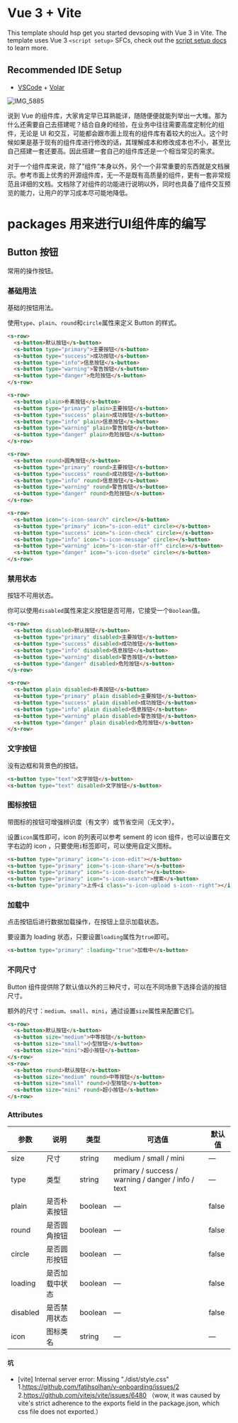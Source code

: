 # Vue 3 + Vite

This template should hsp get you started devsoping with Vue 3 in Vite. The template uses Vue 3 `<script setup>` SFCs, check out the [script setup docs](https://v3.vuejs.org/api/sfc-script-setup.html#sfc-script-setup) to learn more.

## Recommended IDE Setup

- [VSCode](https://code.visualstudio.com/) + [Volar](https://marketplace.visualstudio.com/items?itemName=johnsoncodehk.volar)

![IMG_5885](https://user-images.githubusercontent.com/12172868/145699258-517293e0-c5e1-474c-8ba6-7695b07cfac3.jpg)


说到 Vue 的组件库，大家肯定早已耳熟能详，随随便便就能列举出一大堆。那为什么还需要自己去搭建呢？结合自身的经验，在业务中往往需要高度定制化的组件，无论是 UI 和交互，可能都会跟市面上现有的组件库有着较大的出入。这个时候如果是基于现有的组件库进行修改的话，其理解成本和修改成本也不小，甚至比自己搭建一套还要高。因此搭建一套自己的组件库还是一个相当常见的需求。

对于一个组件库来说，除了”组件“本身以外，另个一个非常重要的东西就是文档展示。参考市面上优秀的开源组件库，无一不是既有高质量的组件，更有一套非常规范且详细的文档。文档除了对组件的功能进行说明以外，同时也具备了组件交互预览的能力，让用户的学习成本尽可能地降低。

# packages 用来进行UI组件库的编写

## Button 按钮
常用的操作按钮。

### 基础用法

基础的按钮用法。

使用`type`、`plain`、`round`和`circle`属性来定义 Button 的样式。

```html
<s-row>
  <s-button>默认按钮</s-button>
  <s-button type="primary">主要按钮</s-button>
  <s-button type="success">成功按钮</s-button>
  <s-button type="info">信息按钮</s-button>
  <s-button type="warning">警告按钮</s-button>
  <s-button type="danger">危险按钮</s-button>
</s-row>

<s-row>
  <s-button plain>朴素按钮</s-button>
  <s-button type="primary" plain>主要按钮</s-button>
  <s-button type="success" plain>成功按钮</s-button>
  <s-button type="info" plain>信息按钮</s-button>
  <s-button type="warning" plain>警告按钮</s-button>
  <s-button type="danger" plain>危险按钮</s-button>
</s-row>

<s-row>
  <s-button round>圆角按钮</s-button>
  <s-button type="primary" round>主要按钮</s-button>
  <s-button type="success" round>成功按钮</s-button>
  <s-button type="info" round>信息按钮</s-button>
  <s-button type="warning" round>警告按钮</s-button>
  <s-button type="danger" round>危险按钮</s-button>
</s-row>

<s-row>
  <s-button icon="s-icon-search" circle></s-button>
  <s-button type="primary" icon="s-icon-edit" circle></s-button>
  <s-button type="success" icon="s-icon-check" circle></s-button>
  <s-button type="info" icon="s-icon-message" circle></s-button>
  <s-button type="warning" icon="s-icon-star-off" circle></s-button>
  <s-button type="danger" icon="s-icon-dsete" circle></s-button>
</s-row>
```


### 禁用状态

按钮不可用状态。

你可以使用`disabled`属性来定义按钮是否可用，它接受一个`Boolean`值。

```html
<s-row>
  <s-button disabled>默认按钮</s-button>
  <s-button type="primary" disabled>主要按钮</s-button>
  <s-button type="success" disabled>成功按钮</s-button>
  <s-button type="info" disabled>信息按钮</s-button>
  <s-button type="warning" disabled>警告按钮</s-button>
  <s-button type="danger" disabled>危险按钮</s-button>
</s-row>

<s-row>
  <s-button plain disabled>朴素按钮</s-button>
  <s-button type="primary" plain disabled>主要按钮</s-button>
  <s-button type="success" plain disabled>成功按钮</s-button>
  <s-button type="info" plain disabled>信息按钮</s-button>
  <s-button type="warning" plain disabled>警告按钮</s-button>
  <s-button type="danger" plain disabled>危险按钮</s-button>
</s-row>
```


### 文字按钮

没有边框和背景色的按钮。


```html
<s-button type="text">文字按钮</s-button>
<s-button type="text" disabled>文字按钮</s-button>
```


### 图标按钮

带图标的按钮可增强辨识度（有文字）或节省空间（无文字）。

设置`icon`属性即可，icon 的列表可以参考 sement 的 icon 组件，也可以设置在文字右边的 icon ，只要使用`i`标签即可，可以使用自定义图标。

```html
<s-button type="primary" icon="s-icon-edit"></s-button>
<s-button type="primary" icon="s-icon-share"></s-button>
<s-button type="primary" icon="s-icon-dsete"></s-button>
<s-button type="primary" icon="s-icon-search">搜索</s-button>
<s-button type="primary">上传<i class="s-icon-upload s-icon--right"></i></s-button>
```


### 加载中

点击按钮后进行数据加载操作，在按钮上显示加载状态。

要设置为 loading 状态，只要设置`loading`属性为`true`即可。

```html
<s-button type="primary" :loading="true">加载中</s-button>
```


### 不同尺寸

Button 组件提供除了默认值以外的三种尺寸，可以在不同场景下选择合适的按钮尺寸。

额外的尺寸：`medium`、`small`、`mini`，通过设置`size`属性来配置它们。

```html
<s-row>
  <s-button>默认按钮</s-button>
  <s-button size="medium">中等按钮</s-button>
  <s-button size="small">小型按钮</s-button>
  <s-button size="mini">超小按钮</s-button>
</s-row>
<s-row>
  <s-button round>默认按钮</s-button>
  <s-button size="medium" round>中等按钮</s-button>
  <s-button size="small" round>小型按钮</s-button>
  <s-button size="mini" round>超小按钮</s-button>
</s-row>
```


### Attributes
| 参数      | 说明    | 类型      | 可选值       | 默认值   |
|---------- |-------- |---------- |-------------  |-------- |
| size     | 尺寸   | string  |   medium / small / mini            |    —     |
| type     | 类型   | string    |   primary / success / warning / danger / info / text |     —    |
| plain     | 是否朴素按钮   | boolean    | — | false   |
| round     | 是否圆角按钮   | boolean    | — | false   |
| circle     | 是否圆形按钮   | boolean    | — | false   |
| loading     | 是否加载中状态   | boolean    | — | false   |
| disabled  | 是否禁用状态    | boolean   | —   | false   |
| icon  | 图标类名 | string   |  —  |  —  |


#### 坑
* [vite] Internal server error: Missing "./dist/style.css" 
  1.https://github.com/fatihsolhan/v-onboarding/issues/2
  2.https://github.com/vitejs/vite/issues/6480 （wow, it was caused by vite's strict adherence to the exports field in the package.json, which css file does not exported.）